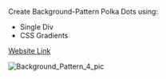 Create Background-Pattern Polka Dots using:
 <ul>
 <li>Single Div </li>
 <li>CSS Gradients </li>
 </ul> 
 

[Website Link](https://css-background-pattern.netlify.app/)

![Background_Pattern_4_pic](https://user-images.githubusercontent.com/77884951/181437692-04143e0d-597f-4cd4-9adf-76f06d6c8d18.JPG)
